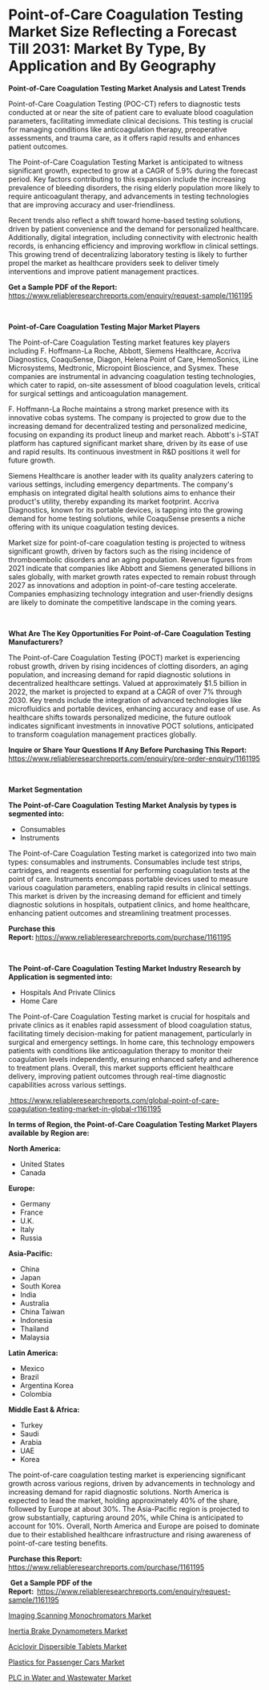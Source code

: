 <p><h1>Point-of-Care Coagulation Testing Market Size Reflecting a Forecast Till 2031: Market By Type, By Application and By Geography</h1></p><p><strong>Point-of-Care Coagulation Testing Market Analysis and Latest Trends</strong></p>
<p><p>Point-of-Care Coagulation Testing (POC-CT) refers to diagnostic tests conducted at or near the site of patient care to evaluate blood coagulation parameters, facilitating immediate clinical decisions. This testing is crucial for managing conditions like anticoagulation therapy, preoperative assessments, and trauma care, as it offers rapid results and enhances patient outcomes.</p><p>The Point-of-Care Coagulation Testing Market is anticipated to witness significant growth, expected to grow at a CAGR of 5.9% during the forecast period. Key factors contributing to this expansion include the increasing prevalence of bleeding disorders, the rising elderly population more likely to require anticoagulant therapy, and advancements in testing technologies that are improving accuracy and user-friendliness. </p><p>Recent trends also reflect a shift toward home-based testing solutions, driven by patient convenience and the demand for personalized healthcare. Additionally, digital integration, including connectivity with electronic health records, is enhancing efficiency and improving workflow in clinical settings. This growing trend of decentralizing laboratory testing is likely to further propel the market as healthcare providers seek to deliver timely interventions and improve patient management practices.</p></p>
<p><strong>Get a Sample PDF of the Report:&nbsp;</strong> <a href="https://www.reliableresearchreports.com/enquiry/request-sample/1161195?utm_campaign=12&utm_medium=2&utm_source=Github&utm_content=ia&utm_term=05122024&utm_id=point-of-care-coagulation-testing">https://www.reliableresearchreports.com/enquiry/request-sample/1161195</a></p>
<p>&nbsp;</p>
<p><strong>Point-of-Care Coagulation Testing Major Market Players</strong></p>
<p><p>The Point-of-Care Coagulation Testing market features key players including F. Hoffmann-La Roche, Abbott, Siemens Healthcare, Accriva Diagnostics, CoaquSense, Diagon, Helena Point of Care, HemoSonics, iLine Microsystems, Medtronic, Micropoint Bioscience, and Sysmex. These companies are instrumental in advancing coagulation testing technologies, which cater to rapid, on-site assessment of blood coagulation levels, critical for surgical settings and anticoagulation management.</p><p>F. Hoffmann-La Roche maintains a strong market presence with its innovative cobas systems. The company is projected to grow due to the increasing demand for decentralized testing and personalized medicine, focusing on expanding its product lineup and market reach. Abbott's i-STAT platform has captured significant market share, driven by its ease of use and rapid results. Its continuous investment in R&D positions it well for future growth.</p><p>Siemens Healthcare is another leader with its quality analyzers catering to various settings, including emergency departments. The company's emphasis on integrated digital health solutions aims to enhance their product's utility, thereby expanding its market footprint. Accriva Diagnostics, known for its portable devices, is tapping into the growing demand for home testing solutions, while CoaquSense presents a niche offering with its unique coagulation testing devices.</p><p>Market size for point-of-care coagulation testing is projected to witness significant growth, driven by factors such as the rising incidence of thromboembolic disorders and an aging population. Revenue figures from 2021 indicate that companies like Abbott and Siemens generated billions in sales globally, with market growth rates expected to remain robust through 2027 as innovations and adoption in point-of-care testing accelerate. Companies emphasizing technology integration and user-friendly designs are likely to dominate the competitive landscape in the coming years.</p></p>
<p>&nbsp;</p>
<p><strong>What Are The Key Opportunities For Point-of-Care Coagulation Testing Manufacturers?</strong></p>
<p><p>The Point-of-Care Coagulation Testing (POCT) market is experiencing robust growth, driven by rising incidences of clotting disorders, an aging population, and increasing demand for rapid diagnostic solutions in decentralized healthcare settings. Valued at approximately $1.5 billion in 2022, the market is projected to expand at a CAGR of over 7% through 2030. Key trends include the integration of advanced technologies like microfluidics and portable devices, enhancing accuracy and ease of use. As healthcare shifts towards personalized medicine, the future outlook indicates significant investments in innovative POCT solutions, anticipated to transform coagulation management practices globally.</p></p>
<p><strong>Inquire or Share Your Questions If Any Before Purchasing This Report:</strong> <a href="https://www.reliableresearchreports.com/enquiry/pre-order-enquiry/1161195?utm_campaign=12&utm_medium=2&utm_source=Github&utm_content=ia&utm_term=05122024&utm_id=point-of-care-coagulation-testing">https://www.reliableresearchreports.com/enquiry/pre-order-enquiry/1161195</a></p>
<p>&nbsp;</p>
<p><strong>Market Segmentation</strong></p>
<p><strong>The Point-of-Care Coagulation Testing Market Analysis by types is segmented into:</strong></p>
<p><ul><li>Consumables</li><li>Instruments</li></ul></p>
<p><p>The Point-of-Care Coagulation Testing market is categorized into two main types: consumables and instruments. Consumables include test strips, cartridges, and reagents essential for performing coagulation tests at the point of care. Instruments encompass portable devices used to measure various coagulation parameters, enabling rapid results in clinical settings. This market is driven by the increasing demand for efficient and timely diagnostic solutions in hospitals, outpatient clinics, and home healthcare, enhancing patient outcomes and streamlining treatment processes.</p></p>
<p><strong>Purchase this Report:&nbsp;</strong><a href="https://www.reliableresearchreports.com/purchase/1161195?utm_campaign=12&utm_medium=2&utm_source=Github&utm_content=ia&utm_term=05122024&utm_id=point-of-care-coagulation-testing">https://www.reliableresearchreports.com/purchase/1161195</a></p>
<p>&nbsp;</p>
<p><strong>The Point-of-Care Coagulation Testing Market Industry Research by Application is segmented into:</strong></p>
<p><ul><li>Hospitals And Private Clinics</li><li>Home Care</li></ul></p>
<p><p>The Point-of-Care Coagulation Testing market is crucial for hospitals and private clinics as it enables rapid assessment of blood coagulation status, facilitating timely decision-making for patient management, particularly in surgical and emergency settings. In home care, this technology empowers patients with conditions like anticoagulation therapy to monitor their coagulation levels independently, ensuring enhanced safety and adherence to treatment plans. Overall, this market supports efficient healthcare delivery, improving patient outcomes through real-time diagnostic capabilities across various settings.</p></p>
<p><a href="https://www.reliableresearchreports.com/global-point-of-care-coagulation-testing-market-in-global-r1161195?utm_campaign=12&utm_medium=2&utm_source=Github&utm_content=ia&utm_term=05122024&utm_id=point-of-care-coagulation-testing">&nbsp;https://www.reliableresearchreports.com/global-point-of-care-coagulation-testing-market-in-global-r1161195</a></p>
<p><strong>In terms of Region, the Point-of-Care Coagulation Testing Market Players available by Region are:</strong></p>
<p>
    <p> <strong> North America: </strong>
        <ul>
            <li>United States</li>
            <li>Canada</li>
        </ul>
        </p> 
    <p> <strong> Europe: </strong>
        <ul>
            <li>Germany</li>
            <li>France</li>
            <li>U.K.</li>
            <li>Italy</li>
            <li>Russia</li>
        </ul>
        </p> 
    <p> <strong> Asia-Pacific: </strong>
        <ul>
            <li>China</li>
            <li>Japan</li>
            <li>South Korea</li>
            <li>India</li>
            <li>Australia</li>
            <li>China Taiwan</li>
            <li>Indonesia</li>
            <li>Thailand</li>
            <li>Malaysia</li>
        </ul>
        </p> 
    <p> <strong> Latin America: </strong>
        <ul>
            <li>Mexico</li>
            <li>Brazil</li>
            <li>Argentina Korea</li>
            <li>Colombia</li>
        </ul>
        </p> 
    <p> <strong> Middle East & Africa: </strong>
        <ul>
            <li>Turkey</li>
            <li>Saudi</li>
            <li>Arabia</li>
            <li>UAE</li>
            <li>Korea</li>
        </ul>
    </p>
    </p>
<p><p>The point-of-care coagulation testing market is experiencing significant growth across various regions, driven by advancements in technology and increasing demand for rapid diagnostic solutions. North America is expected to lead the market, holding approximately 40% of the share, followed by Europe at about 30%. The Asia-Pacific region is projected to grow substantially, capturing around 20%, while China is anticipated to account for 10%. Overall, North America and Europe are poised to dominate due to their established healthcare infrastructure and rising awareness of point-of-care testing benefits.</p></p>
<p><strong>Purchase this Report: </strong><a href="https://www.reliableresearchreports.com/purchase/1161195?utm_campaign=12&utm_medium=2&utm_source=Github&utm_content=ia&utm_term=05122024&utm_id=point-of-care-coagulation-testing">https://www.reliableresearchreports.com/purchase/1161195</a></p>
<p>&nbsp;<strong>Get a Sample PDF of the Report:&nbsp;&nbsp;</strong><a href="https://www.reliableresearchreports.com/enquiry/request-sample/1161195?utm_campaign=12&utm_medium=2&utm_source=Github&utm_content=ia&utm_term=05122024&utm_id=point-of-care-coagulation-testing">https://www.reliableresearchreports.com/enquiry/request-sample/1161195</a></p>
<p><strong></strong></p>
<p><p><a href="https://issuu.com/reportprime-2/docs/imaging-scanning-monochromators-market-size-2030.p?utm_campaign=12&utm_medium=2&utm_source=Github&utm_content=ia&utm_term=05122024&utm_id=point-of-care-coagulation-testing">Imaging Scanning Monochromators Market</a></p><p><a href="https://issuu.com/reportprime-2/docs/inertia-brake-dynamometers-market-size-2030.pptx?utm_campaign=12&utm_medium=2&utm_source=Github&utm_content=ia&utm_term=05122024&utm_id=point-of-care-coagulation-testing">Inertia Brake Dynamometers Market</a></p><p><a href="https://www.linkedin.com/pulse/precise-revenue-projections-aciclovir-dispersible-tablets-hmibe?utm_campaign=12&utm_medium=2&utm_source=Github&utm_content=ia&utm_term=05122024&utm_id=point-of-care-coagulation-testing">Aciclovir Dispersible Tablets Market</a></p><p><a href="https://github.com/ChiragRP21/Market-Research-Report-List-6/blob/main/plastics-for-passenger-cars-market.md?utm_campaign=12&utm_medium=2&utm_source=Github&utm_content=ia&utm_term=05122024&utm_id=point-of-care-coagulation-testing">Plastics for Passenger Cars Market</a></p><p><a href="https://github.com/JakirUddin511/Market-Research-Report-List-1/blob/main/plc-in-water-and-wastewater-market.md?utm_campaign=12&utm_medium=2&utm_source=Github&utm_content=ia&utm_term=05122024&utm_id=point-of-care-coagulation-testing">PLC in Water and Wastewater Market</a></p></p>